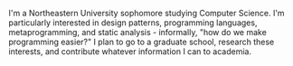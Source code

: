 I'm a Northeastern University sophomore studying Computer Science. I'm particularly interested in design patterns, programming languages, metaprogramming, and static analysis - informally, "how do we make programming easier?" I plan to go to a graduate school, research these interests,
and contribute whatever information I can to academia.
